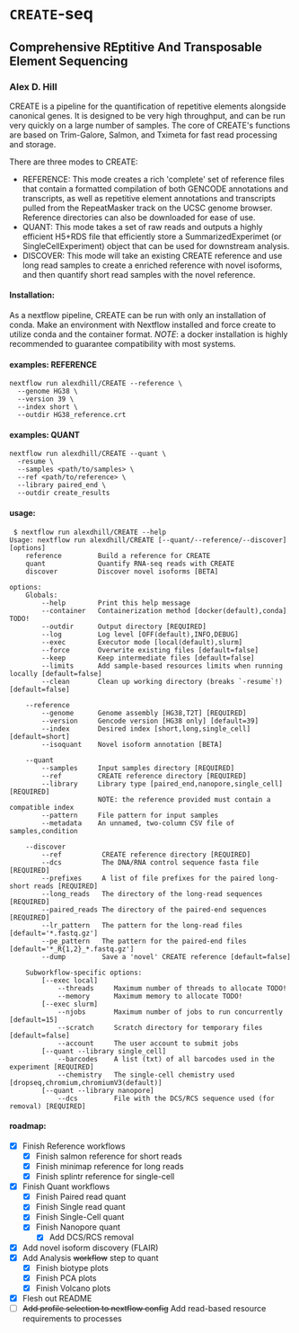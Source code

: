 <!--
  REQUIRED NOTICE: Copyright (c) 2020-2023, Regents of the University of California
  All rights reserved. https://polyformproject.org/licenses/noncommercial/1.0.0
  
  This software was developed by the Daniel Kim lab at the University of California, Santa Cruz.
  Authors: Roman E. Reggiardo, Vikas Peddu, Alex D. Hill
  
  The licensor grants you a copyright license for the software to do everything you might do with
  the software that would otherwise infringe the licensor’s copyright in it for any permitted
  purpose.
  
  As far as the law allows, the software comes as is, without any warranty or condition, and the
  licensor will not be liable to you for any damages arising out of these terms or the use or
  nature of the software, under any kind of legal claim.
-->


# `CREATE`-seq
## Comprehensive REptitive And Transposable Element Sequencing
### Alex D. Hill

CREATE is a pipeline for the quantification of repetitive elements alongside canonical genes. It is designed to be very high throughput, and can be run very quickly on a large number of samples. The core of CREATE's functions are based on Trim-Galore, Salmon, and Tximeta for fast read processing and storage.

There are three modes to CREATE:
  - REFERENCE: This mode creates a rich 'complete' set of reference files that contain a formatted compilation of both GENCODE annotations and transcripts, as well as repetitive element annotations and transcripts pulled from the RepeatMasker track on the UCSC genome browser. Reference directories can also be downloaded for ease of use.
  - QUANT: This mode takes a set of raw reads and outputs a highly efficient H5+RDS file that efficiently store a SummarizedExperimet (or SingleCellExperiment) object that can be used for downstream analysis.
  - DISCOVER: This mode will take an existing CREATE reference and use long read samples to create a enriched reference with novel isoforms, and then quantify short read samples with the novel reference.

#### Installation:
As a nextflow pipeline, CREATE can be run with only an installation of conda. Make an environment with Nextflow installed and force create to utilize conda and the container format. *NOTE*: a docker installation is highly recommended to guarantee compatibility with most systems.

#### examples: REFERENCE
```
nextflow run alexdhill/CREATE --reference \
  --genome HG38 \
  --version 39 \
  --index short \
  --outdir HG38_reference.crt
```

#### examples: QUANT
```
nextflow run alexdhill/CREATE --quant \
  -resume \
  --samples <path/to/samples> \
  --ref <path/to/reference> \
  --library paired_end \
  --outdir create_results
```


#### usage:
<!--    discover          Discover novel isoforms [BETA] -->
```
 $ nextflow run alexdhill/CREATE --help
Usage: nextflow run alexdhill/CREATE [--quant/--reference/--discover] [options]
    reference         Build a reference for CREATE
    quant             Quantify RNA-seq reads with CREATE
    discover          Discover novel isoforms [BETA]

options:
    Globals:
        --help        Print this help message
        --container   Containerization method [docker(default),conda] TODO!
        --outdir      Output directory [REQUIRED]
        --log         Log level [OFF(default),INFO,DEBUG]
        --exec        Executor mode [local(default),slurm]
        --force       Overwrite existing files [default=false]
        --keep        Keep intermediate files [default=false]
        --limits      Add sample-based resources limits when running locally [default=false]
        --clean       Clean up working directory (breaks `-resume`!) [default=false]

    --reference
        --genome      Genome assembly [HG38,T2T] [REQUIRED]
        --version     Gencode version [HG38 only] [default=39]
        --index       Desired index [short,long,single_cell] [default=short]
        --isoquant    Novel isoform annotation [BETA]

    --quant
        --samples     Input samples directory [REQUIRED]
        --ref         CREATE reference directory [REQUIRED]
        --library     Library type [paired_end,nanopore,single_cell] [REQUIRED]
                      NOTE: the reference provided must contain a compatible index
        --pattern     File pattern for input samples
        --metadata    An unnamed, two-column CSV file of samples,condition

    --discover
        --ref          CREATE reference directory [REQUIRED]
        --dcs          The DNA/RNA control sequence fasta file [REQUIRED]
        --prefixes     A list of file prefixes for the paired long-short reads [REQUIRED]
        --long_reads   The directory of the long-read sequences [REQUIRED]
        --paired_reads The directory of the paired-end sequences [REQUIRED]
        --lr_pattern   The pattern for the long-read files [default='*.fastq.gz']
        --pe_pattern   The pattern for the paired-end files [default='*_R{1,2}_*.fastq.gz']
        --dump         Save a 'novel' CREATE reference [default=false]

    Subworkflow-specific options:
        [--exec local]
            --threads     Maximum number of threads to allocate TODO!
            --memory      Maximum memory to allocate TODO!
        [--exec slurm]
            --njobs       Maximum number of jobs to run concurrently [default=15]
            --scratch     Scratch directory for temporary files [default=false]
            --account     The user account to submit jobs
        [--quant --library single_cell]
            --barcodes    A list (txt) of all barcodes used in the experiment [REQUIRED]
            --chemistry   The single-cell chemistry used [dropseq,chromium,chromiumV3(default)]
        [--quant --library nanopore]
            --dcs         File with the DCS/RCS sequence used (for removal) [REQUIRED]
```

#### roadmap:
- [X] Finish Reference workflows
  - [X] Finish salmon reference for short reads
  - [X] Finish minimap reference for long reads
  - [X] Finish splintr reference for single-cell
- [X] Finish Quant workflows
  - [X] Finish Paired read quant
  - [X] Finish Single read quant
  - [X] Finish Single-Cell quant
  - [X] Finish Nanopore quant
    - [X] Add DCS/RCS removal
- [X] Add novel isoform discovery (FLAIR)
- [X] Add Analysis ~~workflow~~ step to quant
  - [X] Finish biotype plots
  - [X] Finish PCA plots
  - [X] Finish Volcano plots
- [X] Flesh out README
- [ ] ~~Add profile selection to nextflow config~~ Add read-based resource requirements to processes
